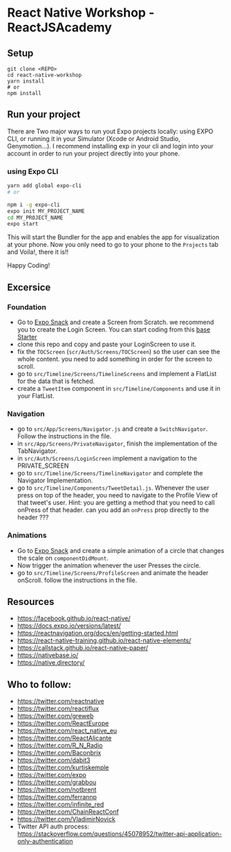 # React Native Workshop - ReactJSAcademy

## Setup

```
git clone <REPO>
cd react-native-workshop
yarn install
# or
npm install
```

## Run your project

There are Two major ways to run yout Expo projects locally: using EXPO CLI, or running it in your Simulator (Xcode or Android Studio, Genymotion...). I recommend installing exp in your cli and login into your account in order to run your project directly into your phone.

### using Expo CLI

```bash
yarn add global expo-cli
# or

npm i -g expo-cli
expo init MY_PROJECT_NAME
cd MY_PROJECT_NAME
expo start
```

This will start the Bundler for the app and enables the app for visualization at your phone. Now you only need to go to your phone to the `Projects` tab and Voila!, there it is!!

Happy Coding!

## Excersice

### Foundation

- Go to [Expo Snack](https://snack.expo.io) and create a Screen from Scratch. we recommend you to create the Login Screen. You can start coding from this [base Starter](https://snack.expo.io/@leanjscom/foundation-starter-example)
- clone this repo and copy and paste your LoginScreen to use it.
- fix the `TOCScreen` (`scr/Auth/Screens/TOCScreen`) so the user can see the whole content. you need to add something in order for the screen to scroll.
- go to `src/Timeline/Screens/TimelineScreens` and implement a FlatList for the data that is fetched.
- create a `TweetItem` component in `src/Timeline/Components` and use it in your FlatList.


### Navigation

- go to `src/App/Screens/Navigator.js` and create a `SwitchNavigator`. Follow the instructions in the file.
- in `src/App/Screens/PrivateNavigator`, finish the implementation of the TabNavigator.
- in `src/Auth/Screens/LoginScreen` implement a navigation to the PRIVATE_SCREEN
- go to `src/Timeline/Screens/TimelineNavigator` and complete the Navigator Implementation.
- go to `src/Timeline/Components/TweetDetail.js`. Whenever the user press on top of the header, you need to navigate to the Profile View of that tweet's user. Hint: you are getting a method that you need to call onPress of that header. can you add an `onPress` prop directly to the header ???

### Animations

- Go to [Expo Snack](https://snack.expo.io) and create a simple animation of a circle that changes the scale on `componentDidMount`.
- Now trigger the animation whenever the user Presses the circle.
- go to `src/Timeline/Screens/ProfileScreen` and animate the header onScroll. follow the instructions in the file.



## Resources

- https://facebook.github.io/react-native/
- https://docs.expo.io/versions/latest/
- https://reactnavigation.org/docs/en/getting-started.html
- https://react-native-training.github.io/react-native-elements/
- https://callstack.github.io/react-native-paper/
- https://nativebase.io/
- https://native.directory/

## Who to follow:

- https://twitter.com/reactnative
- https://twitter.com/reactiflux
- https://twitter.com/greweb
- https://twitter.com/ReactEurope
- https://twitter.com/react_native_eu
- https://twitter.com/ReactAlicante
- https://twitter.com/R_N_Radio
- https://twitter.com/Baconbrix
- https://twitter.com/dabit3
- https://twitter.com/kurtiskemple
- https://twitter.com/expo
- https://twitter.com/grabbou
- https://twitter.com/notbrent
- https://twitter.com/ferrannp
- https://twitter.com/infinite_red
- https://twitter.com/ChainReactConf
- https://twitter.com/VladimirNovick
- Twitter API auth process: https://stackoverflow.com/questions/45078952/twitter-api-application-only-authentication
